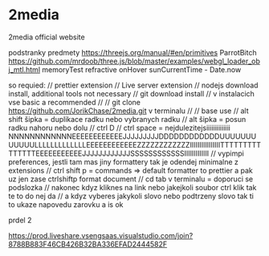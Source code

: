 # 2media

2media official website

podstranky
predmety
https://threejs.org/manual/#en/primitives
ParrotBitch
https://github.com/mrdoob/three.js/blob/master/examples/webgl_loader_obj_mtl.html
memoryTest
refractive
onHover
sunCurrentTime - Date.now

so
requied:
// prettier extension
// Live server extension
// nodejs download install, additional tools not necessary
// git download install
// v instalacich vse basic a recommended
//
// git clone https://github.com/JorikChase/2media.git v terminalu
//
// base use
// alt shift šipka = duplikace radku nebo vybranych radku
// alt šipka = posun radku nahoru nebo dolu
// ctrl D
// ctrl space = nejdulezitejsiiiiiiiiiiiiii NNNNNNNNNNNNEEEEEEEEEEEEJJJJJJJJJDDDDDDDDDDDDUUUUUUUUUUUULLLLLLLLLLLLLEEEEEEEEEEEEZZZZZZZZZZZZIIIIIIIIIIIIIIIITTTTTTTTTTTTTTTEEEEEEEEEEEJJJJJJJJJJJJSSSSSSSSSSSSIIIIIIIIIIIII
// vypimpi preferences, jestli tam mas jiny formattery tak je odendej minimalne z extensions
// ctrl shift p = commands => default formatter to prettier a pak uz jen zase ctrlshiftp format document
// cd tab v terminalu = doporuci se podslozka
// nakonec kdyz kliknes na link nebo jakejkoli soubor ctrl klik tak te to do nej da
// a kdyz vyberes jakykoli slovo nebo podtrzeny slovo tak ti to ukaze napovedu zarovku a is ok

prdel 2

https://prod.liveshare.vsengsaas.visualstudio.com/join?8788B883F46CB426B32BA336EFAD2444582F
